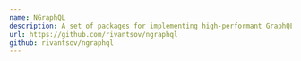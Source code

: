 ```yaml
---
name: NGraphQL
description: A set of packages for implementing high-performant GraphQL servers in .NET. Faithful implementation of official 2018 Specification. Features batched execution support (aka Data Loader); support for custom scalars; HTTP server based on ASP.NET Core; parsed query cache; modular API construction (equivalent of schema stiching); full introspection support; runtime metrics and quotas.  
url: https://github.com/rivantsov/ngraphql
github: rivantsov/ngraphql
---
```


